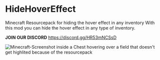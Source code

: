 # HideHoverEffect
Minecraft Resourcepack for hiding the hover effect in any inventory
With this mod you can hide the hover effect in any type of inventory.

**JOIN OUR DISCORD** https://discord.gg/HR53mNCSsD

![Minecraft-Screenshot inside a Chest hovering over a field that doesn't get highlited because of the resourcepack](https://tin.actually-needs-more.tech/65nd9IZMb.png)

